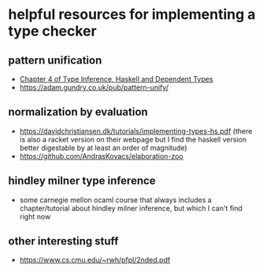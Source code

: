 # helpful resources for implementing a type checker

## pattern unification
- [Chapter 4 of Type Inference, Haskell and Dependent Types](https://adam.gundry.co.uk/pub/thesis/thesis-2013-12-03.pdf)
- https://adam.gundry.co.uk/pub/pattern-unify/

## normalization by evaluation
- https://davidchristiansen.dk/tutorials/implementing-types-hs.pdf (there is also a racket version on their webpage but I find the haskell version better digestable by at least an order of magnitude)
- https://github.com/AndrasKovacs/elaboration-zoo

## hindley milner type inference
- some carnegie mellon ocaml course that always includes a chapter/tutorial about hindley milner inference, but which I can't find right now


## other interesting stuff
- https://www.cs.cmu.edu/~rwh/pfpl/2nded.pdf
